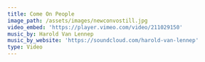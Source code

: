 ```yaml
---
title: Come On People
image_path: /assets/images/newconvostill.jpg
video_embed: 'https://player.vimeo.com/video/211029150'
music_by: Harold Van Lennep
music_by_website: 'https://soundcloud.com/harold-van-lennep'
type: Video
---
```




